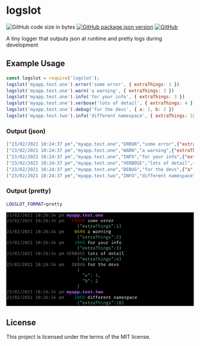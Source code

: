 # logslot
![GitHub code size in bytes](https://img.shields.io/github/languages/code-size/markwylde/logslot)
[![GitHub package.json version](https://img.shields.io/github/package-json/v/markwylde/logslot)](https://github.com/markwylde/logslot/releases)
[![GitHub](https://img.shields.io/github/license/markwylde/logslot)](https://github.com/markwylde/logslot/blob/master/LICENSE)

A tiny logger that outputs json at runtime and pretty logs during development

## Example Usage
```javascript
const logslot = require('logslot');
logslot('myapp.test.one').error('some error', { extraThings: 1 })
logslot('myapp.test.one').warn('a warning', { extraThings: 2 })
logslot('myapp.test.one').info('for your info', { extraThings: 3 })
logslot('myapp.test.one').verbose('lots of detail', { extraThings: 4 })
logslot('myapp.test.one').debug('for the devs', { a: 1, b: 2 })
logslot('myapp.test.two').info('different namespace', { extraThings: 10 })
```

### Output (json)
```json
["23/02/2021 10:24:37 pm","myapp.test.one","ERROR","some error",{"extraThings":1}]
["23/02/2021 10:24:37 pm","myapp.test.one","WARN","a warning",{"extraThings":2}]
["23/02/2021 10:24:37 pm","myapp.test.one","INFO","for your info",{"extraThings":3}]
["23/02/2021 10:24:37 pm","myapp.test.one","VERBOSE","lots of detail",{"extraThings":4}]
["23/02/2021 10:24:37 pm","myapp.test.one","DEBUG","for the devs",{"a":1,"b":2}]
["23/02/2021 10:24:37 pm","myapp.test.two","INFO","different namespace",{"extraThings":10}]
```

### Output (pretty)
```bash
LOGSLOT_FORMAT=pretty
```

![screenshot](screenshot.png)

## License
This project is licensed under the terms of the MIT license.
